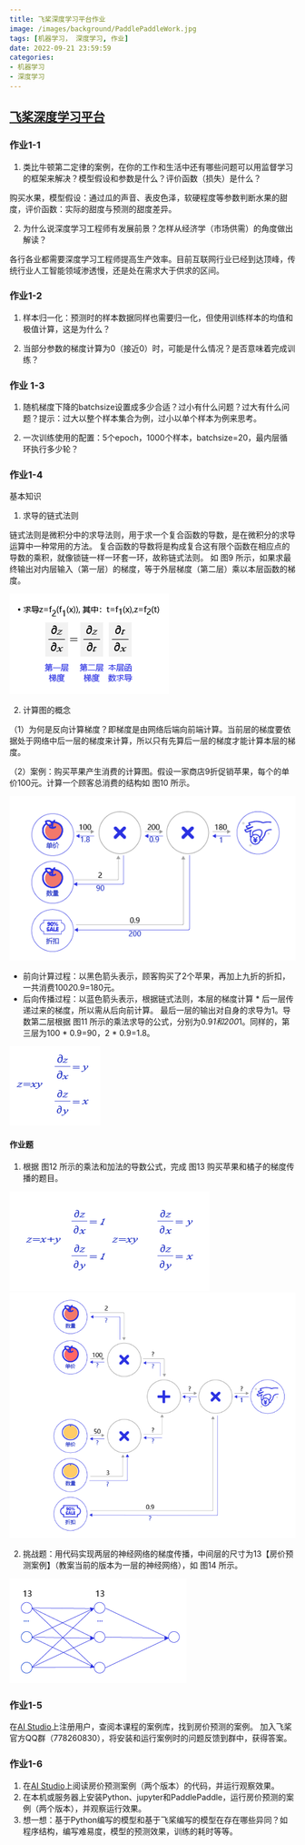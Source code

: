 ```yaml
---
title: 飞桨深度学习平台作业
image: /images/background/PaddlePaddleWork.jpg
tags: [机器学习， 深度学习, 作业]
date: 2022-09-21 23:59:59
categories:
- 机器学习
- 深度学习
---
```

## [飞桨深度学习平台](https://www.paddlepaddle.org.cn/)
### 作业1-1
1. 类比牛顿第二定律的案例，在你的工作和生活中还有哪些问题可以用监督学习的框架来解决？模型假设和参数是什么？评价函数（损失）是什么？

购买水果，模型假设：通过瓜的声音、表皮色泽，软硬程度等参数判断水果的甜度，评价函数：实际的甜度与预测的甜度差异。

2. 为什么说深度学习工程师有发展前景？怎样从经济学（市场供需）的角度做出解读？

各行各业都需要深度学习工程师提高生产效率。目前互联网行业已经到达顶峰，传统行业人工智能领域渗透慢，还是处在需求大于供求的区间。

### 作业1-2
1. 样本归一化：预测时的样本数据同样也需要归一化，但使用训练样本的均值和极值计算，这是为什么？

2. 当部分参数的梯度计算为0（接近0）时，可能是什么情况？是否意味着完成训练？

### 作业 1-3
1. 随机梯度下降的batchsize设置成多少合适？过小有什么问题？过大有什么问题？提示：过大以整个样本集合为例，过小以单个样本为例来思考。

2. 一次训练使用的配置：5个epoch，1000个样本，batchsize=20，最内层循环执行多少轮？

### 作业1-4
基本知识
1. 求导的链式法则

链式法则是微积分中的求导法则，用于求一个复合函数的导数，是在微积分的求导运算中一种常用的方法。
复合函数的导数将是构成复合这有限个函数在相应点的导数的乘积，就像锁链一样一环套一环，故称链式法则。
如 图9 所示，如果求最终输出对内层输入（第一层）的梯度，等于外层梯度（第二层）乘以本层函数的梯度。

![图9：求导的链式法则](/images/article/PaddlePaddle/图9：求导的链式法则.png)

2. 计算图的概念

（1）为何是反向计算梯度？即梯度是由网络后端向前端计算。当前层的梯度要依据处于网络中后一层的梯度来计算，所以只有先算后一层的梯度才能计算本层的梯度。

（2）案例：购买苹果产生消费的计算图。假设一家商店9折促销苹果，每个的单价100元。计算一个顾客总消费的结构如 图10 所示。

![图10：购买苹果所产生的消费计算图](/images/article/PaddlePaddle/图10：购买苹果所产生的消费计算图.png)

* 前向计算过程：以黑色箭头表示，顾客购买了2个苹果，再加上九折的折扣，一共消费100*2*0.9=180元。
* 后向传播过程：以蓝色箭头表示，根据链式法则，本层的梯度计算 * 后一层传递过来的梯度，所以需从后向前计算。
最后一层的输出对自身的求导为1。导数第二层根据 图11 所示的乘法求导的公式，分别为0.9*1和200*1。同样的，第三层为100 * 0.9=90，2 * 0.9=1.8。

![图11：乘法求导的公式](/images/article/PaddlePaddle/图11：乘法求导的公式.png)

#### 作业题
1. 根据 图12 所示的乘法和加法的导数公式，完成 图13 购买苹果和橘子的梯度传播的题目。

![图12：乘法和加法的导数公式](/images/article/PaddlePaddle/图12：乘法和加法的导数公式.png)
![图13：购买苹果和橘子产生消费的计算图](/images/article/PaddlePaddle/图13：购买苹果和橘子产生消费的计算图.png)

2. 挑战题：用代码实现两层的神经网络的梯度传播，中间层的尺寸为13【房价预测案例】（教案当前的版本为一层的神经网络），如 图14 所示。

![图14：两层的神经网络](/images/article/PaddlePaddle/图14：两层的神经网络.png)

### 作业1-5
在[AI Studio](http://aistudio.baidu.com/)上注册用户，查阅本课程的案例库，找到房价预测的案例。
加入飞桨官方QQ群（778260830），将安装和运行案例时的问题反馈到群中，获得答案。

### 作业1-6
1. 在[AI Studio](http://aistudio.baidu.com/)上阅读房价预测案例（两个版本）的代码，并运行观察效果。
2. 在本机或服务器上安装Python、jupyter和PaddlePaddle，运行房价预测的案例（两个版本），并观察运行效果。
3. 想一想：基于Python编写的模型和基于飞桨编写的模型在存在哪些异同？如程序结构，编写难易度，模型的预测效果，训练的耗时等等。
